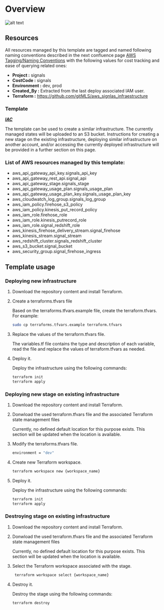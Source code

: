 # Overview

![alt text](https://drive.google.com/uc?id=1Of6KIhYgII2ElKOE1cca-Xbbba8Ds4-C)

## Resources

All resources managed by this template are tagged and named following naming conventions described in the next confluence page [AWS Tagging/Naming Conventions](https://buyermls.atlassian.net/wiki/spaces/PER/pages/2706374657/AWS+Tagging+Naming+Conventions) with the following values for cost tracking and ease of querying related ones:

- **Project :** signals
- **CostCode :** signals
- **Environment :** dev, prod
- **Created_By :** Extracted from the last deploy associated IAM user.
- **Terraform :** https://github.com/gitMLS/aws_signlas_infraestructure

### Template

***[IAC](https://github.com/gitMLS/aws_signlas_infraestructure)***

The template can be used to create a similar infrastructure. The currently managed states will be uploaded to an S3 bucket. Instructions for creating a new stage on the existing infrastructure, deploying similar infrastructure on another account, and/or accessing the currently deployed infrastructure will be provided in a further section on this page.

### List of AWS resources managed by this template:

* aws_api_gateway_api_key.signals_api_key
* aws_api_gateway_rest_api.signal_api
* aws_api_gateway_stage.signals_stage
* aws_api_gateway_usage_plan.signals_usage_plan
* aws_api_gateway_usage_plan_key.signals_usage_plan_key
* aws_cloudwatch_log_group.signals_log_group
* aws_iam_policy.firehose_s3_policy
* aws_iam_policy.kinesis_put_record_policy
* aws_iam_role.firehose_role
* aws_iam_role.kinesis_putrecord_role
* aws_iam_role.signal_redshift_role
* aws_kinesis_firehose_delivery_stream.signal_firehose
* aws_kinesis_stream.signal_stream
* aws_redshift_cluster.signals_redshift_cluster
* aws_s3_bucket.signal_bucket
* aws_security_group.signal_firehose_ingress

## Template usage

### Deploying new infrastructure


1. Download the repository content and install Terraform.

2. Create a terraforms.tfvars file

    Based on the terraforms.tfvars.example file, create the terraform.tfvars.
    For example:
    ```bash
    sudo cp terraforms.tfvars.example terraform.tfvars
    ```

3. Replace the values of the terraform.tfvars file.

    The variables.tf file contains the type and description of each variable, read the file
    and replace the values of terraform.tfvars as needed.

4. Deploy it.
    
    Deploy the infrastructure using the following commands:
    ```bash
    terraform init
    terraform apply
    ```

### Deploying new stage on existing infrastructure

1. Download the repository content and install Terraform.

2. Donwload the used terraform.tfvars file and the associated Terraform state management files

    Currently, no defined default location for this purpose exists. This section will be updated when the location is available.

3. Modify the terraforms.tfvars file.

    ```bash
    environment = "dev"
    ```
4. Create new Terraform workspace.

    ```bash
    terraform workspace new {workspace_name}
    ```

5. Deploy it.
    
    Deploy the infrastructure using the following commands:
    ```bash
    terraform init
    terraform apply
    ```


### Destroying stage on existing infrastructure

1. Download the repository content and install Terraform.

2. Donwload the used terraform.tfvars file and the associated Terraform state management files

    Currently, no defined default location for this purpose exists. This section will be updated when the location is available.

3. Select the Terraform workspace associated with the stage.

    ```bash
     terraform workspace select {workspace_name}
    ```

4. Destroy it.
    
    Destroy the stage using the following commands:
    ```bash
    terraform destroy
    ```